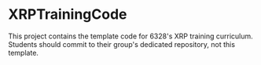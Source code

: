 # XRPTrainingCode

This project contains the template code for 6328's XRP training curriculum. Students should commit to their group's dedicated repository, not this template.
